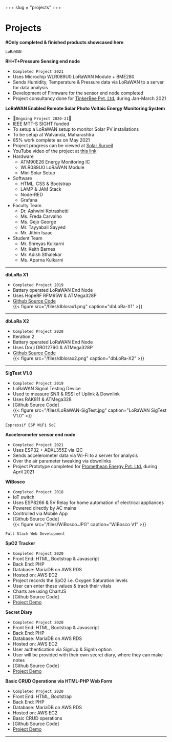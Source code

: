 +++ 
slug = "projects"
+++

# Projects
**#Only completed & finished products showcased here**

```
LoRaWAN
```

__RH+T+Pressure Sensing end node__
- ```Completed Project 2021```
- Uses Microchip WLR089U0 LoRaWAN Module + BME280
- Sends Humidity, Temperature & Pressure data via LoRaWAN to a server for data analysis 
- Development of Firmware for the sensor end node completed
- Project consultancy done for [TinkerBee Pvt. Ltd.](https://www.tinkerbee.in/) during Jan-March 2021

__LoRaWAN Enabled Remote Solar Photo Voltaic Energy Monitoring System__
- 🤩```Ongoing Project 2020-21```🤩
- IEEE MTT-S SIGHT funded
- To setup a LoRaWAN setup to monitor Solar PV installations
- To be setup at Walvanda, Maharashtra
- 85% work complete as on May 2021
- Project progress can be viewed at [Solar Surveil](https://solarsurveildbit.in/)
- YouTube video of the project at [this link](https://www.youtube.com/watch?v=FI_uH7AuqU8)
- Hardware
  - ATM90E26 Energy Monitoring IC
  - WLR089U0 LoRaWAN Module
  - Mini Solar Setup
- Software
  - HTML, CSS & Bootstrap
  - LAMP & JAM Stack
  - Node-RED
  - Grafana
- Faculty Team
  - Dr. Ashwini Kotrashetti
  - Ms. Freda Carvalho
  - Ms. Gejo George
  - Mr. Tayyabali Sayyed
  - Mr. Jithin Isaac
- Student Team
  - Mr. Shreyas Kulkarni
  - Mr. Keith Barnes
  - Mr. Adish Sthalekar
  - Ms. Aparna Kulkarni 
 

---
__dbLoRa X1__
- ```Completed Project 2019```
- Battery operated LoRaWAN End Node 
- Uses HopeRF RFM95W & ATMega328P
- [Github Source Code](https://github.com/jithinsisaac/dbLoRa-X1)  
{{< figure src="/files/dblorax1.png" caption="dbLoRa-X1" >}}
---
__dbLoRa X2__
- ```Completed Project 2020```
- Iteration 2
- Battery operated LoRaWAN End Node 
- Uses Dorji DRG1276G & ATMega328P
- [Github Source Code](https://github.com/jithinsisaac/dbLoRa-X2)  
{{< figure src="/files/dblorax2.png" caption="dbLoRa-X2" >}}
---
__SigTest V1.0__ 
- ```Completed Project 2019```
- LoRaWAN Signal Testing Device
- Used to measure SNR & RSSI of Uplink & Downlink
- Uses RAK811 & ATMega328
- [Github Source Code]  
{{< figure src="/files/LoRaWAN-SigTest.jpg" caption="LoRaWAN SigTest V1.0" >}}

```
Espressif ESP WiFi SoC
```
__Accelerometer sensor end node__
- ```Completed Project 2021```
- Uses ESP32 + ADXL355Z via I2C
- Sends accelerometer data via Wi-Fi to a server for analysis
- Over the air parameter tweaking via downlinks
- Project Prototype completed for [Promethean Energy Pvt. Ltd.](https://www.prometheanenergy.com/) during April 2021

__WiBosco__
- ```Completed Project 2018```
- IoT switch
- Uses ESP8266 & 5V Relay for home automation of electrical appliances
- Powered directly by AC mains
- Controlled via Mobile App
- [Github Source Code]  
{{< figure src="/files/WiBosco.JPG" caption="WiBosco V1" >}}

```
Full Stack Web Development
```

__SpO2 Tracker__
- ```Completed Project 2020```
- Front End: HTML, Bootstrap & Javascript
- Back End: PHP
- Database: MariaDB on AWS RDS
- Hosted on: AWS EC2
- Project records the SpO2 i.e. Oxygen Saturation levels
- User can enter these values & track their vitals
- Charts are using ChartJS 
- [Github Source Code] 
- [Project Demo](https://www.dblabs.in/projects/fullstack/7-mysql/9SpO2tracker.php)

__Secret Diary__
- ```Completed Project 2020```
- Front End: HTML, Bootstrap & Javascript
- Back End: PHP
- Database: MariaDB on AWS RDS
- Hosted on: AWS EC2
- User authentication via SignUp & SignIn option
- User will be provided with their own secret diary, where they can make notes 
- [Github Source Code]  
- [Project Demo](https://dblabs.in/projects/fullstack/7-mysql/8SecretDiary-SignupLoginPage.php)

__Basic CRUD Operations via HTML-PHP Web Form__
- ```Completed Project 2020```
- Front End: HTML, Bootstrap 
- Back End: PHP
- Database: MariaDB on AWS RDS
- Hosted on: AWS EC2
- Basic CRUD operations
- [Github Source Code]  
- [Project Demo](https://dblabs.in/projects/fullstack/11-html-form/php/index.html)

---